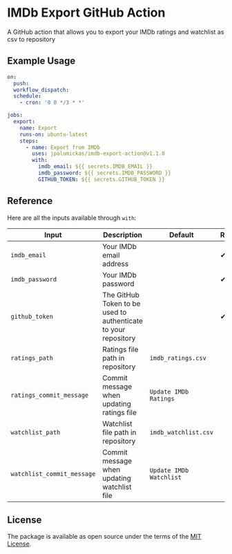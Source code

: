 # IMDb Export GitHub Action

A GitHub action that allows you to export your IMDb ratings and watchlist as csv to repository

## Example Usage

```yaml
on:
  push:
  workflow_dispatch:
  schedule:
    - cron: '0 0 */3 * *'

jobs:
  export:
    name: Export
    runs-on: ubuntu-latest
    steps:
      - name: Export from IMDb
        uses: jpalumickas/imdb-export-action@v1.1.0
        with:
          imdb_email: ${{ secrets.IMDB_EMAIL }}
          imdb_password: ${{ secrets.IMDB_PASSWORD }}
          GITHUB_TOKEN: ${{ secrets.GITHUB_TOKEN }}
```

## Reference

Here are all the inputs available through `with`:

| Input                      | Description                                                    | Default                 | Required |
| -------------------------- | -------------------------------------------------------------- | ----------------------- | -------- |
| `imdb_email`               | Your IMDb email address                                        |                         | ✔        |
| `imdb_password`            | Your IMDb password                                             |                         | ✔        |
| `github_token`             | The GitHub Token to be used to authenticate to your repository |                         | ✔        |
| `ratings_path`             | Ratings file path in repository                                | `imdb_ratings.csv`      |          |
| `ratings_commit_message`   | Commit message when updating ratings file                      | `Update IMDb Ratings`   |          |
| `watchlist_path`           | Watchlist file path in repository                              | `imdb_watchlist.csv`    |          |
| `watchlist_commit_message` | Commit message when updating watchlist file                    | `Update IMDb Watchlist` |          |

## License

The package is available as open source under the terms of the [MIT License](https://opensource.org/licenses/MIT).
